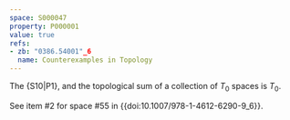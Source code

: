 ```yaml
---
space: S000047
property: P000001
value: true
refs:
- zb: "0386.54001"_6
  name: Counterexamples in Topology
---
```


The {S10|P1}, and the topological sum of a collection of $T_0$ spaces is $T_0$.

See item #2 for space #55 in {{doi:10.1007/978-1-4612-6290-9_6}}.
